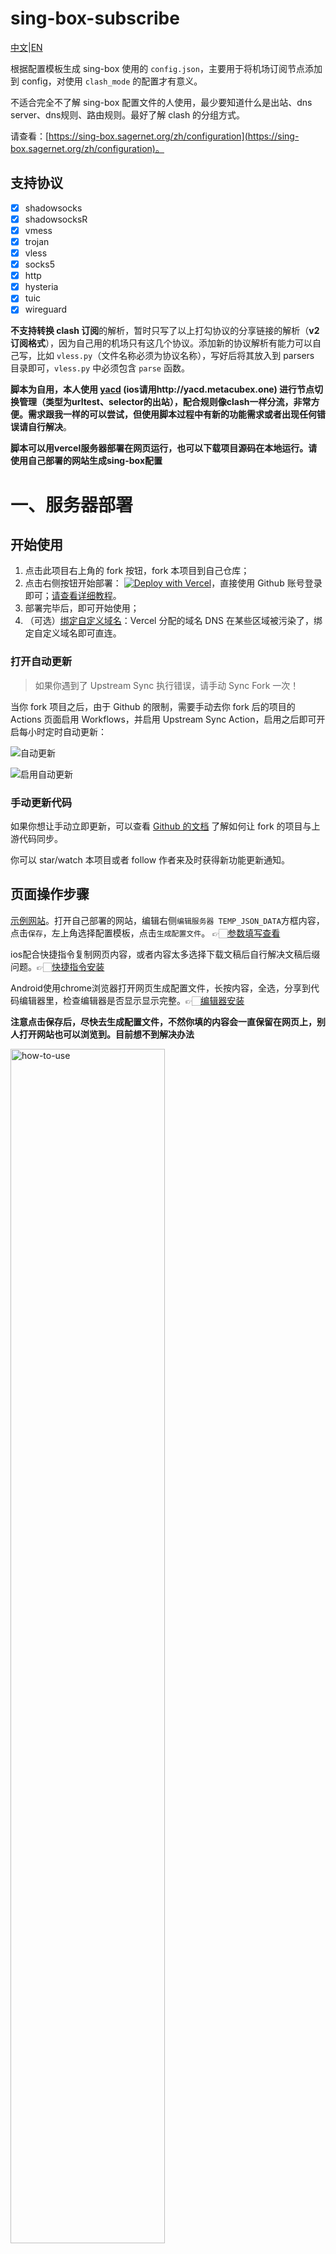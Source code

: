 # sing-box-subscribe

[中文](https://github.com/Toperlock/sing-box-subscribe/blob/main/README.md)|[EN](https://github.com/Toperlock/sing-box-subscribe/blob/main/instructions/README.md)

根据配置模板生成 sing-box 使用的 `config.json`，主要用于将机场订阅节点添加到 config，对使用 `clash_mode` 的配置才有意义。

不适合完全不了解 sing-box 配置文件的人使用，最少要知道什么是出站、dns server、dns规则、路由规则。最好了解 clash 的分组方式。

请查看：[https://sing-box.sagernet.org/zh/configuration](https://sing-box.sagernet.org/zh/configuration)。

## 支持协议
- [x] shadowsocks
- [x] shadowsocksR
- [x] vmess
- [x] trojan
- [x] vless
- [x] socks5
- [x] http
- [x] hysteria
- [x] tuic
- [x] wireguard
      
**不支持转换 clash 订阅**的解析，暂时只写了以上打勾协议的分享链接的解析（**v2订阅格式**），因为自己用的机场只有这几个协议。添加新的协议解析有能力可以自己写，比如 `vless.py`（文件名称必须为协议名称），写好后将其放入到 parsers 目录即可，`vless.py` 中必须包含 `parse` 函数。

**脚本为自用，本人使用 [yacd](https://yacd.metacubex.one) (ios请用http://yacd.metacubex.one) 进行节点切换管理（类型为urltest、selector的出站），配合规则像clash一样分流，非常方便。需求跟我一样的可以尝试，但使用脚本过程中有新的功能需求或者出现任何错误请自行解决**。

**脚本可以用vercel服务器部署在网页运行，也可以下载项目源码在本地运行。请使用自己部署的网站生成sing-box配置**

# 一、服务器部署

## 开始使用

1. 点击此项目右上角的 fork 按钮，fork 本项目到自己仓库；
2. 点击右侧按钮开始部署：
   [![Deploy with Vercel](https://vercel.com/button)](https://vercel.com/new)，直接使用 Github 账号登录即可；[请查看详细教程](./docs/vercel-cn.md#如何新建项目)。
3. 部署完毕后，即可开始使用；
4. （可选）[绑定自定义域名](https://vercel.com/docs/concepts/projects/domains/add-a-domain)：Vercel 分配的域名 DNS 在某些区域被污染了，绑定自定义域名即可直连。

### 打开自动更新

> 如果你遇到了 Upstream Sync 执行错误，请手动 Sync Fork 一次！

当你 fork 项目之后，由于 Github 的限制，需要手动去你 fork 后的项目的 Actions 页面启用 Workflows，并启用 Upstream Sync Action，启用之后即可开启每小时定时自动更新：

![自动更新](https://github.com/Toperlock/ChatGPT-Next-Web/raw/main/docs/images/enable-actions.jpg)

![启用自动更新](https://github.com/Toperlock/ChatGPT-Next-Web/raw/main/docs/images/enable-actions-sync.jpg)

### 手动更新代码

如果你想让手动立即更新，可以查看 [Github 的文档](https://docs.github.com/en/pull-requests/collaborating-with-pull-requests/working-with-forks/syncing-a-fork) 了解如何让 fork 的项目与上游代码同步。

你可以 star/watch 本项目或者 follow 作者来及时获得新功能更新通知。

## 页面操作步骤

[示例网站](https://sing-box-subscribe.vercel.app/)。打开自己部署的网站，编辑右侧`编辑服务器 TEMP_JSON_DATA`方框内容，点击`保存`，左上角选择配置模板，点击`生成配置文件`。 👉🏻[参数填写查看](https://github.com/Toperlock/sing-box-subscribe#providersjson%E6%96%87%E4%BB%B6)

ios配合快捷指令复制网页内容，或者内容太多选择下载文稿后自行解决文稿后缀问题。👉🏻[快捷指令安装](https://www.icloud.com/shortcuts/75fd371e0aa8438a89f715238a21ee68)

Android使用chrome浏览器打开网页生成配置文件，长按内容，全选，分享到代码编辑器里，检查编辑器是否显示显示完整。👉🏻[编辑器安装](https://mt2.cn/download/)

**注意点击保存后，尽快去生成配置文件，不然你填的内容会一直保留在网页上，别人打开网站也可以浏览到。目前想不到解决办法**

<div align="left">
  <img src="https://github.com/Toperlock/sing-box-subscribe/assets/86833913/c3c39033-079e-497c-86ef-532337d0262b" alt="how-to-use" width="70%" />
  <img src="https://github.com/Toperlock/sing-box-subscribe/assets/86833913/86334052-29ad-4677-bb65-b24bcc01030e" alt="fill-in" width="70%" />
  <img src="https://github.com/Toperlock/sing-box-subscribe/assets/86833913/60b89287-8b4d-4032-b876-a8eed37de171" alt="result" width="70%" />
</div>


# 二、本地安装
### PC安装3.10及以上的[python](https://www.python.org/)版本，注意安装步骤里把python添加到系统环境变量（google安装步骤）

<div align="left">
  <img src="https://github.com/Toperlock/sing-box-subscribe/assets/86833913/f387322b-a602-40df-b3b6-95561329f2f8" alt="install" width="60%" />
</div>

### 在终端输入下面指令安装依赖（Mac把pip改为pip3）：

```
pip install requests paramiko scp
```

<div align="left">
  <img src="https://github.com/Toperlock/sing-box-subscribe/assets/86833913/0fc03b49-4c57-4ef3-a4fc-044c1a108d75" alt="install" width="60%" />
</div>

### 下载这个 `sing-box-subscribe` 项目，打开终端进入当前项目路径（可以直接在文件路径输入`cmd`）

<div align="left">
  <img src="https://github.com/Toperlock/sing-box-subscribe/assets/86833913/73f05ba8-105c-4f10-8e6c-16e27f26c084" alt="run" width="60%" />
</div>

### 把订阅链接放到 `providers.json` ，编辑好 `config_template_groups_tun.json` 模板使用下面的命令运行脚本：

```
python main.py
```

### 使用过程中提示python没有模块就安装对应的模块，例如下面提示就输入指令（Mac把pip改为pip3）：

```
pip install chardet
```
<div align="left">
  <img src="https://github.com/Toperlock/sing-box-subscribe/assets/86833913/1762db84-23f5-4cbd-a9d1-df3ca253396c" alt="install" width="60%" />
</div>

windows系统建议将命令添加到批处理程序运行。

使用前先编辑 `providers.json` 文件以及 config_template 目录下的 `.json` 模板文件。

已内置懒人 `config_template_groups_tun` 文件，请在模板里修改筛选节点
* 实现 `Openai` 分流
* 实现 `Google` 分流
* 实现 `Telegram` 分流
* 实现 `Twitter` 分流
* 实现 `Facebook` 分流
* 实现 `Amazon` 分流
* 实现 `Apple` 分流
* 实现 `Microsoft` 分流
* 实现 `Game` 分流
* 实现 `Bilibili` 分流
* 实现 `Youtube` 分流
* 实现 `Netflix` 分流
* 实现 `Hbo` 分流
* 实现 `Disney` 分流
* 实现 `Prime Video` 分流

# providers.json文件
在这个文件中添加订阅链接，以及基础设置。
```json
{
    "subscribes":[
        {
            "url": "订阅地址",
            "tag": "机场1",
            "enabled": true,
            "emoji": 1,
            "prefix": ""
        },
        {
            "url": "订阅地址",
            "tag": "机场2",
            "enabled": false,
            "emoji": 0,
            "prefix": "❤️机场前缀 - "
        }
    ],
    "auto_set_outbounds_dns":{
        "proxy": "",
        "direct": ""
    },
    "save_config_path": "./config.json",
    "auto_backup": false,
    "exlude_protocol":""
}
```
- `url`：必须。

> 支持设置机场普通的v2订阅链接（**内容为base64编码**）

> 本地文件路径（**内容为URI的链接**）
       
      本地文件比如txt文件，需要在文件中每行一个添加单节点分享链接，比如 `ss://` 开头（非订阅链接）。

      本地文件需要保存到相同盘符，本地路径格式： `/Desktop/sing-box-subscribe/xx.txt` 或者是与 `main.py` 相同文件夹里相对路径格式： `./xx.txt`。

- `tag`：必须。

> config 模板里填上此处写的tag才能添加此订阅。此处的 `"机场1"` 对应 config 模板中的 `"{机场1}"` 具体使用方法可以查看下方的 config 模板部分。

<details>
      <summary>tag截图参考</summary>
      
<div align="left">
<img src="https://github.com/Toperlock/sing-box-subscribe/assets/86833913/b8673073-7160-429f-9ced-3eae7925036e" alt="download" width="50%" />
</div>

</details>
      
- `enabled`：非必需。**将其设置为 false 时，此订阅会被忽略**。

- `emoji`：非必需。**将其设置为 false 或 0 时，节点名称不会添加国旗emoji**。

- `prefix`：非必需。设置自定义前缀，前缀会添加到对应节点名称前。如果没有设置，则不添加前缀。

<details>
      <summary>prefix效果参考</summary>
      
![Snipaste_2023-05-02_12-53-27](https://user-images.githubusercontent.com/21310130/235582317-6bb3d0a6-916f-445f-999b-f17b3db41eea.png)

</details>

- `auto_set_outbounds_dns`：非必需。
> 包含 `proxy` 和 `direct` 设置项。

> `proxy` 和 `direct` 应该设置为 config 模板文件中存在的 `dns server` 的 `tag`。

> 设置此项后，脚本会自动适配 路由规则 到 dns 规则。

> 将路由规则中 `direct` 出站 的 `dns server` 设置为选项中指定的 `direct` 出站。

> 将路由规则中需要代理的 出站 设置为对应的 `proxy` 出站，脚本会自动创建对应出站的 `dns server`，以 `proxy` 设置项指定的 `dns server` 为模板。
 
- `save_config_path`：必需。设置生成的配置文件路径。
 
- `auto_backup`：非必需。
> 设置为 true 时，脚本会将当前使用的sing-box配置文件更名为 `原文件名称.当前时间.bak` 进行备份，避免生成错误的配置文件后无法挽回。
 
- `exlude_protocol`：非必需。
> 设置不解析的协议，多个使用英文逗号分隔，比如ssr,vmess。

> 使用此设置中的协议的分享链接会被忽略。

> ~~sing-box release中的程序没有支持ssr（需要自己添加参数构建），所以此设置可能有用。~~

# config模板文件
脚本会在 config_template 目录下查找 json 模板文件，脚本运行时可以选择使用的模板文件。

比如目录下存在 `tun.json` 和 `socks.json` 两个模板文件。

![Snipaste_2023-03-24_22-16-49](https://user-images.githubusercontent.com/21310130/227548643-ffbf3825-9304-4df7-9b65-82a935227aef.png)

脚本不会检查模板文件的正确性，模板文件不正确会出现错误并无法运行脚本。

目录下自带有一个模板，根据需要修改。
```json
{
  "dns": {
    "servers": [
      {
        "tag": "proxyDns",
        "address": "8.8.8.8",
        "detour": "proxy"
      },
      {
        "tag": "localDns",
        "address": "local",
        "detour": "direct"
      },
      {
        "tag": "block",
        "address": "rcode://success"
      },
      {
        "tag": "remote",
        "address": "fakeip"
      }
    ],
    "rules": [
      {
        "geosite": "category-ads-all",
        "server": "block",
        "disable_cache": true
      },
      {
        "outbound": "any",
        "server": "localDns"
      },
      {
        "geosite": [
          "private",
          "cn"
        ],
        "server": "localDns"
      },
      {
        "query_type": [
          "A",
          "AAAA"
        ],
        "server": "remote"
      }
    ],
    "fakeip": {
      "enabled": true,
      "inet4_range": "198.18.0.0/15",
      "inet6_range": "fc00::/18"
    },
    "final": "proxyDns",
    "independent_cache": true,
    "strategy": "ipv4_only"
  },
  "inbounds": [
    {
      "type": "mixed",
      "tag": "mixed-in",
      "listen": "127.0.0.1",
      "listen_port": 7890,
      "sniff": true,
      "sniff_override_destination": false,
      "domain_strategy": "ipv4_only"
    },
    {
      "type": "tun",
      "tag": "tun-in",
      "inet4_address": "172.19.0.1/30",
      "inet6_address": "fdfe:dcba:9876::1/126",
      "mtu": 9000,
      "auto_route": true,
      "strict_route": true,
      "sniff": true,
      "endpoint_independent_nat": false,
      "stack": "system",
      "platform": {
        "http_proxy": {
          "enabled": true,
          "server": "127.0.0.1",
          "server_port": 7890
        }
      }
    }
  ],
  "outbounds": [
    {
      "tag":"proxy",
      "type":"selector",
      "outbounds":[
        "auto",
        "{all}"//所有订阅所有节点添加到此标记所在位置
      ]
    },
    {
      "tag":"netflix",
      "type":"selector",
      "outbounds":[
        "{机场1}",//订阅tag为 机场1 的节点将添加到此标记所在位置
        "{机场2}"//订阅tag为 机场2 的节点将添加到此标记所在位置
      ],
      "filter":[//过滤节点，按顺序执行
        //如果机场1，机场2有节点 sg、新加坡、tw、台湾，他们共同组成 netflix 组
        {"action":"include","keywords":["sg","新加坡","tw","台湾"]},
        //for里面设置为机场1，代表此条规则只对机场1起作用
        {"action":"exlude","keywords":["ˣ²"],"for":["机场1"]}
        //执行完第二个规则后 netflix 组将机场1 中包含 ˣ² 的节点
      ]
    },
    {
      "tag":"speedtest",
      "type":"selector",
      "outbounds":[
        "direct",
        "proxy"
      ]
    },
    {
      "tag":"auto",
      "type":"urltest",
      "outbounds":[
        "{all}"
      ],
      "url": "http://www.gstatic.com/generate_204",
      "interval": "1m",
      "tolerance": 50
    },
    {
      "type": "direct",
      "tag": "direct"
    },
    {
      "type": "dns",
      "tag": "dns"
    },
    {
      "type": "block",
      "tag": "block"
    }
  ],
  "route": {
    "rules": [
      {
        "protocol": "dns",
        "outbound": "dns"
      },
      {
        "network": "udp",
        "port": 443,
        "outbound": "block"
      },
      {
        "geosite": "category-ads-all",
        "outbound": "block"
      },
      {
        "geosite": [
          "private",
          "cn"
        ],
        "outbound": "direct"
      },
      {
        "geoip": [
          "private",
          "cn"
        ],
        "outbound": "direct"
      },
      {
        "clash_mode": "direct",
        "outbound": "direct"
      },
      {
        "domain": [
          "clash.razord.top",
          "yacd.haishan.me"
        ],
        "outbound": "direct"
      },
      {
        "domain_keyword":[
          "speedtest"
        ],
        "domain_suffix":[
          "cdnst.net",
          "ziffstatic.com"
        ],
        "outbound": "speedtest"
      },
      {
        "geoip":"netflix",
        "geosite":"netflix",
        "outbound":"netflix"
      }
    ],
    "auto_detect_interface": true
  },
  "experimental": {
    "clash_api": {
      "external_controller": "127.0.0.1:9090",
      "external_ui": "ui",
      "default_mode": "rule",
      "store_selected": true
    }
  }
}
```
模板文件基本等同于 sing-box config，不过有一些新的参数，比如 `{all}`、`{机场tag}`、`filter`，所有参数仅在 `clash_mode` 的出站方式下才会生效，出站类型为 `urltest`、`selector`。
```json
{
  "tag":"proxy",
  "type":"selector",
  "outbounds":[
    "auto",
    "{all}"//所有订阅所有节点添加到此标记所在位置
  ],
  "filter":[
    //此条过滤将会删除 机场1 中包含 ˣ² 的节点
    {"action":"exlude","keywords":["ˣ²"],"for":["机场1"]}
  ]
},
{
  "tag":"netflix",
  "type":"selector",
  "outbounds":[
    "{机场1}",//订阅tag为 机场1 的节点将添加到此标记所在位置
    "{机场2}"//订阅tag为 机场2 的节点将添加到此标记所在位置
  ],
  "filter":[
    //如果机场1，机场2有节点 sg、新加坡、tw、台湾，他们共同组成 netflix 组
    {"action":"include","keywords":["sg","新加坡","tw","台湾"]},
    //for里面设置为机场1，代表此条规则只对机场1起作用
    {"action":"exlude","keywords":["ˣ²"],"for":["机场1"]}
    //执行完第二个规则后 netflix 组将机场1 中包含 ˣ² 的节点
  ]
}
```
- `{all}`：表示所有订阅中的所有节点。脚本会将所有节点添加到有此标识的 `outbounds` 中。

- `{机场tag}`：在 `providers.json` 中设置的机场 `tag` 可以用于此处，代表此订阅中的所有节点。

- `filter`：非必需。节点过滤，为一个数组对象，可以添加任意条规则，格式为:
```json
"filter":[
    {"action":"include","keywords":["保留关键字1","保留关键字2"]},
    {"action":"exlude","keywords":["排除关键字1","排除关键字2"],"for":["机场1tag","机场2tag"]}
  ]
```
- **关键字大小写敏感**

- `include`：后面添加要保留的关键字，名称中包含这些关键字的节点都将被保留，其他节点会被删除。

- `exlude`：后面添加要排除的关键字，名称中包含这些关键字的节点都将被删除，其他节点会被保留。

- `for`：非必需。设置机场 `tag`，可以多个，表示此规则只对指定的机场起作用，其他机场会忽略这个规则。

多个规则会按顺序执行过滤。

# Windows sing-box 使用方法

1. 下载Windows客户端程序[sing-box-windows-amd64.zip](https://github.com/SagerNet/sing-box/releases)。
2. 新建一个批处理文件，内容为 `start /min sing-box.exe run`。
3. 参考[客户端配置](https://github.com/chika0801/sing-box-examples/blob/main/Tun/config_client_windows.json)示例，按需修改后将文件名改为 **config.json**，与 **sing-box.exe**，批处理文件放在同一文件夹里。
4. 右键点击 **sing-box.exe** 选择属性，选择兼容性，选择以管理员身份运行此程序，确定。
5. 运行批处理文件，在弹出的用户账户控制对话框中，选择是。

<details>
      <summary><b>效果参考</b></summary>

具体效果根据个人的出站及规则设置决定。

<div align="left">
  <img src="https://user-images.githubusercontent.com/21310130/227577941-01c80cfc-1cd9-4f95-a709-f5442a2a2058.png" alt="download" width="50%" />
  <img src="https://user-images.githubusercontent.com/21310130/227577968-6747c7aa-db61-4f6c-b7cc-e3802e34cc3d.png" alt="download" width="50%" />
  <img src="https://github.com/Toperlock/sing-box-subscribe/assets/86833913/955968d7-98e7-4bd2-a582-02576877dba1" alt="download" width="50%" />
  <img src="https://github.com/Toperlock/sing-box-subscribe/assets/86833913/9e7c35ff-c6c4-46c4-a74b-624ff72c17ea" alt="download" width="50%" />
</div>

</details>

# 感谢
- [一佬](https://github.com/xream)
- [sing-box](https://github.com/SagerNet/sing-box)
- [yacd](https://github.com/haishanh/yacd)
- [clash](https://github.com/Dreamacro/clash)
- [sing-box-examples@chika0801](https://github.com/chika0801/sing-box-examples)

部分协议解析参考了[convert2clash](https://github.com/waited33/convert2clash)

同步代码参考了[ChatGPT-Next-Web](https://github.com/Yidadaa/ChatGPT-Next-Web)
